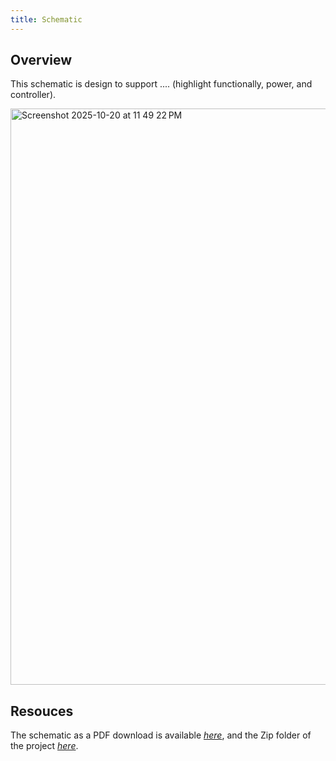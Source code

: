 ```yaml
---
title: Schematic
---
```


## Overview

This schematic is design to support .... (highlight functionally, power, and controller).


<img width="1293" height="922" alt="Screenshot 2025-10-20 at 11 49 22 PM" src="https://github.com/user-attachments/assets/435a18dc-1a26-46b3-957d-f793b5c6e123" />



## Resouces

The schematic as a PDF download is available [*here*](https://github.com/user-attachments/files/23014979/Ind_Subsys.pdf), and the Zip folder of the project [*here*](https://github.com/user-attachments/files/23015023/HL_Ind_Subsys.zip).
